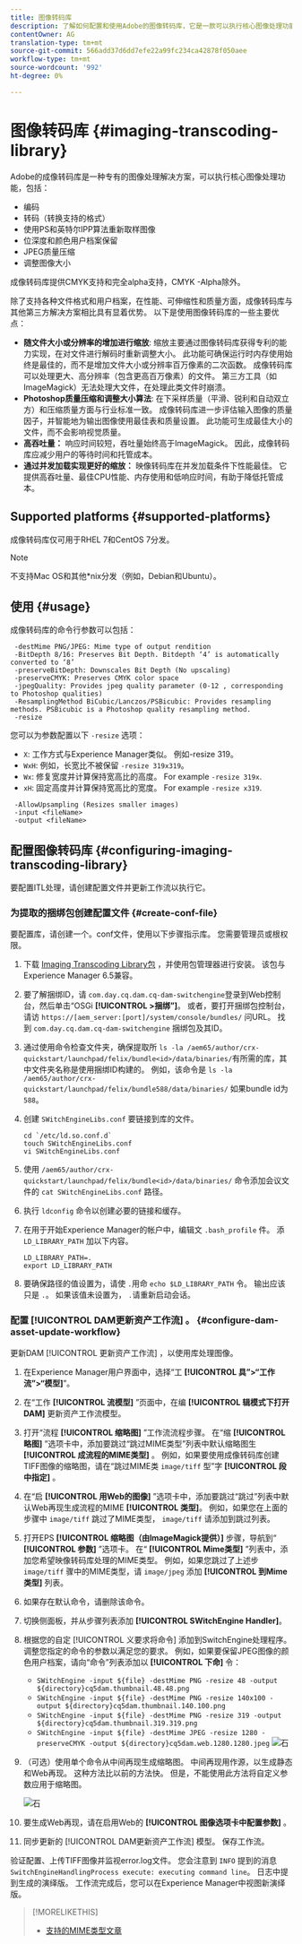 ```yaml
---
title: 图像转码库
description: 了解如何配置和使用Adobe的图像转码库，它是一款可以执行核心图像处理功能的图像处理解决方案，包括编码、转码、图像重新取样和图像大小调整。
contentOwner: AG
translation-type: tm+mt
source-git-commit: 566add37d6dd7efe22a99fc234ca42878f050aee
workflow-type: tm+mt
source-wordcount: '992'
ht-degree: 0%

---
```



# 图像转码库 {#imaging-transcoding-library}

Adobe的成像转码库是一种专有的图像处理解决方案，可以执行核心图像处理功能，包括：

* 编码
* 转码（转换支持的格式）
* 使用PS和英特尔IPP算法重新取样图像
* 位深度和颜色用户档案保留
* JPEG质量压缩
* 调整图像大小

成像转码库提供CMYK支持和完全alpha支持，CMYK -Alpha除外。

除了支持各种文件格式和用户档案，在性能、可伸缩性和质量方面，成像转码库与其他第三方解决方案相比具有显着优势。 以下是使用图像转码库的一些主要优点：

* **随文件大小或分辨率的增加进行缩放**: 缩放主要通过图像转码库获得专利的能力实现，在对文件进行解码时重新调整大小。 此功能可确保运行时内存使用始终是最佳的，而不是增加文件大小或分辨率百万像素的二次函数。 成像转码库可以处理更大、高分辨率（包含更高百万像素）的文件。 第三方工具（如ImageMagick）无法处理大文件，在处理此类文件时崩溃。
* **Photoshop质量压缩和调整大小算法**: 在下采样质量（平滑、锐利和自动双立方）和压缩质量方面与行业标准一致。 成像转码库进一步评估输入图像的质量因子，并智能地为输出图像使用最佳表和质量设置。 此功能可生成最佳大小的文件，而不会影响视觉质量。
* **高吞吐量：** 响应时间较短，吞吐量始终高于ImageMagick。 因此，成像转码库应减少用户的等待时间和托管成本。
* **通过并发加载实现更好的缩放：** 映像转码库在并发加载条件下性能最佳。 它提供高吞吐量、最佳CPU性能、内存使用和低响应时间，有助于降低托管成本。

## Supported platforms {#supported-platforms}

成像转码库仅可用于RHEL 7和CentOS 7分发。

>[!NOTE]
>
>不支持Mac OS和其他*nix分发（例如，Debian和Ubuntu）。

## 使用 {#usage}

成像转码库的命令行参数可以包括：

```shell
 -destMime PNG/JPEG: Mime type of output rendition
 -BitDepth 8/16: Preserves Bit Depth. Bitdepth ‘4’ is automatically converted to ‘8’
 -preserveBitDepth: Downscales Bit Depth (No upscaling)
 -preserveCMYK: Preserves CMYK color space
 -jpegQuality: Provides jpeg quality parameter (0-12 , corresponding to Photoshop qualities)
 -ResamplingMethod BiCubic/Lanczos/PSBicubic: Provides resampling methods. PSBicubic is a Photoshop quality resampling method.
 -resize
```

您可以为参数配置以下 `-resize` 选项：

* `X`: 工作方式与Experience Manager类似。 例如-resize 319。
* `WxH`: 例如，长宽比不被保留 `-resize 319x319`。
* `Wx`: 修复宽度并计算保持宽高比的高度。 For example `-resize 319x`.
* `xH`: 固定高度并计算保持宽高比的宽度。 For example `-resize x319`.

```shell
 -AllowUpsampling (Resizes smaller images)
 -input <fileName>
 -output <fileName>
```

## 配置图像转码库 {#configuring-imaging-transcoding-library}

要配置ITL处理，请创建配置文件并更新工作流以执行它。

### 为提取的捆绑包创建配置文件 {#create-conf-file}

要配置库，请创建一个。conf文件，使用以下步骤指示库。 您需要管理员或根权限。

1. 下载 [Imaging Transcoding Library包](https://www.adobeaemcloud.com/content/marketplace/marketplaceProxy.html?packagePath=/content/companies/public/adobe/packages/aem630/product/assets/aem-assets-imaging-transcoding-library-pkg) ，并使用包管理器进行安装。 该包与Experience Manager 6.5兼容。

1. 要了解捆绑ID，请 `com.day.cq.dam.cq-dam-switchengine`登录到Web控制台，然后单击“OSGi **[!UICONTROL >捆绑”]**。 或者，要打开捆绑包控制台，请访 `https://[aem_server:[port]/system/console/bundles/` 问URL。 找到 `com.day.cq.dam.cq-dam-switchengine` 捆绑包及其ID。

1. 通过使用命令检查文件夹，确保提取所 `ls -la /aem65/author/crx-quickstart/launchpad/felix/bundle<id>/data/binaries/`有所需的库，其中文件夹名称是使用捆绑ID构建的。 例如，该命令是 `ls -la /aem65/author/crx-quickstart/launchpad/felix/bundle588/data/binaries/` 如果bundle id为 `588`。

1. 创建 `SWitchEngineLibs.conf` 要链接到库的文件。

   ```shell
   cd `/etc/ld.so.conf.d`
   touch SWitchEngineLibs.conf
   vi SWitchEngineLibs.conf
   ```

1. 使用 `/aem65/author/crx-quickstart/launchpad/felix/bundle<id>/data/binaries/` 命令添加会议文件的 `cat SWitchEngineLibs.conf` 路径。

1. 执行 `ldconfig` 命令以创建必要的链接和缓存。

1. 在用于开始Experience Manager的帐户中，编辑文 `.bash_profile` 件。 添 `LD_LIBRARY_PATH` 加以下内容。

   ```shell
   LD_LIBRARY_PATH=.
   export LD_LIBRARY_PATH
   ```

1. 要确保路径的值设置为，请使 `.`用命 `echo $LD_LIBRARY_PATH` 令。 输出应该只是 `.`。 如果该值未设置为， `.`请重新启动会话。

### 配置 [!UICONTROL DAM更新资产工作流] 。 {#configure-dam-asset-update-workflow}

更新DAM [!UICONTROL 更新资产工作流] ，以使用库处理图像。

1. 在Experience Manager用户界面中，选择“工 **[!UICONTROL 具”>“工作流”>“模型]**”。

1. 在“工作 **[!UICONTROL 流模型]** ”页面中，在编 **[!UICONTROL 辑模式下打开DAM]** 更新资产工作流模型。

1. 打开“流程 **[!UICONTROL 缩略图]** ”工作流流程步骤。 在“缩 **[!UICONTROL 略图]** ”选项卡中，添加要跳过“跳过MIME类型”列表中默认缩略图生 **[!UICONTROL 成流程的MIME类型]** 。
例如，如果要使用成像转码库创建TIFF图像的缩略图，请在“跳过MIME类 `image/tiff` 型”字 **[!UICONTROL 段中指定]** 。

1. 在“启 **[!UICONTROL 用Web的图像]** ”选项卡中，添加要跳过“跳过”列表中默认Web再现生成流程的MIME **[!UICONTROL 类型]**。 例如，如果您在上面的步骤中 `image/tiff` 跳过了MIME类型， `image/tiff` 请添加到跳过列表。

1. 打开EPS **[!UICONTROL 缩略图（由ImageMagick提供）]** 步骤，导航到“ **[!UICONTROL 参数]** ”选项卡。 在“ **[!UICONTROL Mime类型]** ”列表中，添加您希望映像转码库处理的MIME类型。 例如，如果您跳过了上述步 `image/tiff` 骤中的MIME类型，请 `image/jpeg` 添加 **[!UICONTROL 到Mime类型]** 列表。

1. 如果存在默认命令，请删除该命令。

1. 切换侧面板，并从步骤列表添加 **[!UICONTROL SWitchEngine Handler]**。

1. 根据您的自定 [!UICONTROL 义要求将命令] 添加到SwitchEngine处理程序。 调整您指定的命令的参数以满足您的要求。 例如，如果要保留JPEG图像的颜色用户档案，请向“命令”列表添加以 **[!UICONTROL 下命]** 令：

   * `SWitchEngine -input ${file} -destMime PNG -resize 48 -output ${directory}cq5dam.thumbnail.48.48.png`
   * `SWitchEngine -input ${file} -destMime PNG -resize 140x100 -output ${directory}cq5dam.thumbnail.140.100.png`
   * `SWitchEngine -input ${file} -destMime PNG -resize 319 -output ${directory}cq5dam.thumbnail.319.319.png`
   * `SWitchEngine -input ${file} -destMime JPEG -resize 1280 -preserveCMYK -output ${directory}cq5dam.web.1280.1280.jpeg`
   ![石](assets/chlimage_1-199.png)

1. （可选）使用单个命令从中间再现生成缩略图。 中间再现用作源，以生成静态和Web再现。 这种方法比以前的方法快。 但是，不能使用此方法将自定义参数应用于缩略图。

   ![石](assets/chlimage_1-200.png)

1. 要生成Web再现，请在启用Web的 **[!UICONTROL 图像选项卡中配置参数]** 。

1. 同步更新的 [!UICONTROL DAM更新资产工作流] 模型。 保存工作流。

验证配置、上传TIFF图像并监视error.log文件。 您会注意到 `INFO` 提到的消息 `SwitchEngineHandlingProcess execute: executing command line`。 日志中提到生成的演绎版。 工作流完成后，您可以在Experience Manager中视图新演绎版。

>[!MORELIKETHIS]
>
>* [支持的MIME类型文章](assets-formats.md#supported-image-transcoding-library)

